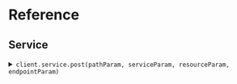 # Reference
## Service
<details><summary><code>client.service.post(pathParam, serviceParam, resourceParam, endpointParam)</code></summary>
<dl>
<dd>

#### 🔌 Usage

<dl>
<dd>

<dl>
<dd>

```java
client.service().post(pathParam, serviceParam, resourceParam, 1);
```
</dd>
</dl>
</dd>
</dl>

#### ⚙️ Parameters

<dl>
<dd>

<dl>
<dd>

**pathParam:** `String` 
    
</dd>
</dl>

<dl>
<dd>

**serviceParam:** `String` 
    
</dd>
</dl>

<dl>
<dd>

**resourceParam:** `String` 
    
</dd>
</dl>

<dl>
<dd>

**endpointParam:** `Integer` 
    
</dd>
</dl>
</dd>
</dl>


</dd>
</dl>
</details>
